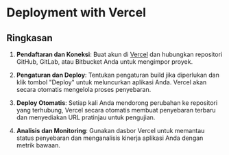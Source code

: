 # Deployment with Vercel

## Ringkasan
1. **Pendaftaran dan Koneksi**: Buat akun di [Vercel](https://vercel.com) dan hubungkan repositori GitHub, GitLab, atau Bitbucket Anda untuk mengimpor proyek.

2. **Pengaturan dan Deploy**: Tentukan pengaturan build jika diperlukan dan klik tombol "Deploy" untuk meluncurkan aplikasi Anda. Vercel akan secara otomatis mengelola proses penyebaran.

3. **Deploy Otomatis**: Setiap kali Anda mendorong perubahan ke repositori yang terhubung, Vercel secara otomatis membuat penyebaran terbaru dan menyediakan URL pratinjau untuk pengujian.

4. **Analisis dan Monitoring**: Gunakan dasbor Vercel untuk memantau status penyebaran dan menganalisis kinerja aplikasi Anda dengan metrik bawaan.

